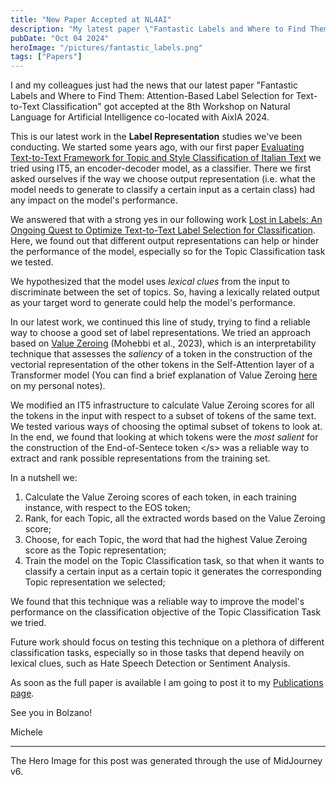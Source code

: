 ```yaml
---
title: "New Paper Accepted at NL4AI"
description: "My latest paper \"Fantastic Labels and Where to Find Them: Attention-Based Label Selection for Text-to-Text Classification\" has been accepted at the 8th Workshop on Natural Language for Artificial Intelligence co-located with AixIA 2024."
pubDate: "Oct 04 2024"
heroImage: "/pictures/fantastic_labels.png"
tags: ["Papers"]
---
```


I and my colleagues just had the news that our latest paper "Fantastic Labels and Where to Find Them: Attention-Based Label Selection for Text-to-Text Classification" got accepted at the 8th Workshop on Natural Language for Artificial Intelligence co-located with AixIA 2024.

This is our latest work in the **Label Representation** studies we've been conducting. We started some years ago, with our first paper [Evaluating Text-to-Text Framework for Topic and Style Classification of Italian Text](http://sag.art.uniroma2.it/NL4AI/wp-content/uploads/2022/11/paper8.pdf) we tried using IT5, an encoder-decoder model, as a classifier.
There we first asked ourselves if the way we choose output representation (i.e. what the model needs to generate to classify a certain input as a certain class) had any impact on the model's performance.

We answered that with a strong yes in our following work [Lost in Labels: An Ongoing Quest to Optimize Text-to-Text Label Selection for Classification](https://ceur-ws.org/Vol-3596/paper39.pdf). Here, we found out that different output representations can help or hinder the performance of the model, especially so for the Topic Classification task we tested. 

We hypothesized that the model uses *lexical clues* from the input to discriminate between the set of topics. So, having a lexically related output as your target word to generate could help the model's performance.

In our latest work, we continued this line of study, trying to find a reliable way to choose a good set of label representations. We tried an approach based on [Value Zeroing](https://arxiv.org/abs/2301.12971) (Mohebbi et al., 2023), which is an interpretability technique that assesses the *saliency* of a token in the construction of the vectorial representation of the other tokens in the Self-Attention layer of a Transformer model (You can find a brief explanation of Value Zeroing [here](https://notes-vault.pages.dev/Literature/Machine-Learning/Interpretability/Quantifying-context-mixing-in-transformers) on my personal notes). 

We modified an IT5 infrastructure to calculate Value Zeroing scores for all the tokens in the input with respect to a subset of tokens of the same text. We tested various ways of choosing the optimal subset of tokens to look at. In the end, we found that looking at which tokens were the *most salient* for the construction of the End-of-Sentece token \</s\> was a reliable way to extract and rank possible representations from the training set. 

In a nutshell we:
1. Calculate the Value Zeroing scores of each token, in each training instance, with respect to the EOS token;
2. Rank, for each Topic, all the extracted words based on the Value Zeroing score;
3. Choose, for each Topic, the word that had the highest Value Zeroing score as the Topic representation;
4. Train the model on the Topic Classification task, so that when it wants to classify a certain input as a certain topic it generates the corresponding Topic representation we selected;

We found that this technique was a reliable way to improve the model's performance on the classification objective of the Topic Classification Task we tried.

Future work should focus on testing this technique on a plethora of different classification tasks, especially so in those tasks that depend heavily on lexical clues, such as Hate Speech Detection or Sentiment Analysis. 

As soon as the full paper is available I am going to post it to my [Publications page](/publications).

See you in Bolzano!

Michele

---

The Hero Image for this post was generated through the use of MidJourney v6.    
